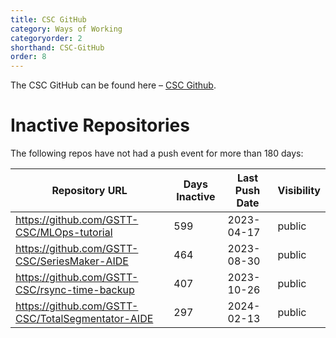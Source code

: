 ```yaml
---
title: CSC GitHub
category: Ways of Working
categoryorder: 2
shorthand: CSC-GitHub
order: 8
---
```


The CSC GitHub can be found here – <a href="https://github.com/GSTT-CSC/">CSC Github</a>.

# Inactive Repositories

The following repos have not had a push event for more than 180 days:

| Repository URL | Days Inactive | Last Push Date | Visibility |
| --- | --- | --- | --- |
| https://github.com/GSTT-CSC/MLOps-tutorial | 599 | 2023-04-17 | public |
| https://github.com/GSTT-CSC/SeriesMaker-AIDE | 464 | 2023-08-30 | public |
| https://github.com/GSTT-CSC/rsync-time-backup | 407 | 2023-10-26 | public |
| https://github.com/GSTT-CSC/TotalSegmentator-AIDE | 297 | 2024-02-13 | public |

